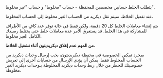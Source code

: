 يتطلب الخلط حسابين مخصصين للمحفظة - حساب "مخلوط" و
حساب "غير مخلوط".

عند تفعيل الخلاط، سيتم نقل ديكريد من الحساب الغير مخلوط
إلى الحساب المخلوط.

يتم إنشاء معاملات الخلط كل 20 دقيقة، ولكن فقط في حالة توفر عدد كافٍ من الأطراف للمشاركة في هذا الخلط.
قد يستغرق الأمر عدة معاملات خلط حتى يختلط رصيدك الكامل الغير مخلوط.

**من المهم عدم إغلاق ديكريديتون أثناء تشغيل الخلاط.**

بمجرد تمكين الخصوصية في محفظة ديكريديتون، يجب إرسال وحدات ديكريد من
الحساب المخلوط فقط.
يمكن أن يؤدي الإرسال من حسابات أخرى إلى تعريض خصوصيتك للخطر من خلال ربط وحدات ديكريد المخلوطة
بـوحدات ديكريد الغير مخلوطة.
